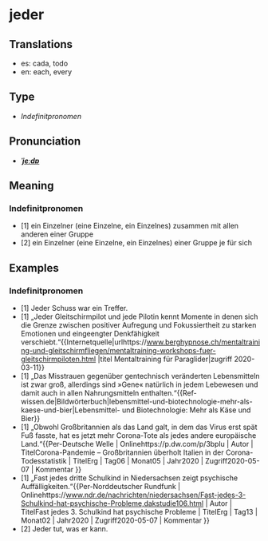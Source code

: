 # jeder
## Translations
- es: cada, todo
- en: each, every
## Type
- _Indefinitpronomen_
## Pronunciation
- **_[ˈjeːdɐ](https://commons.wikimedia.org/wiki/File:De-jeder.ogg)_**
## Meaning
### Indefinitpronomen
- [1] ein Einzelner (eine Einzelne, ein Einzelnes) zusammen mit allen anderen einer Gruppe
- [2] ein Einzelner (eine Einzelne, ein Einzelnes) einer Gruppe je für sich
## Examples
### Indefinitpronomen
- [1] Jeder Schuss war ein Treffer.
- [1] „Jeder Gleitschirmpilot und jede Pilotin kennt Momente in denen sich die Grenze zwischen positiver Aufregung und Fokussiertheit zu starken Emotionen und eingeengter Denkfähigkeit verschiebt.“<ref>{{Internetquelle|urlhttps://www.berghypnose.ch/mentaltraining-und-gleitschirmfliegen/mentaltraining-workshops-fuer-gleitschirmpiloten.html |titel Mentaltraining für Paraglider|zugriff 2020-03-11}}</ref>
- [1] „Das Misstrauen gegenüber gentechnisch veränderten Lebensmitteln ist zwar groß, allerdings sind »Gene« natürlich in jedem Lebewesen und damit auch in allen Nahrungsmitteln enthalten.“<ref>{{Ref-wissen.de|Bildwörterbuch|lebensmittel-und-biotechnologie-mehr-als-kaese-und-bier|Lebensmittel- und Biotechnologie: Mehr als Käse und Bier}}</ref>
- [1] „Obwohl Großbritannien als das Land galt, in dem das Virus erst spät Fuß fasste, hat es jetzt mehr Corona-Tote als jedes andere europäische Land.“<ref>{{Per-Deutsche Welle | Onlinehttps://p.dw.com/p/3bplu | Autor | TitelCorona-Pandemie – Großbritannien überholt Italien in der Corona-Todesstatistik | TitelErg | Tag06 | Monat05 | Jahr2020 | Zugriff2020-05-07 | Kommentar }}</ref>
- [1] „Fast jedes dritte Schulkind in Niedersachsen zeigt psychische Auffälligkeiten.“<ref>{{Per-Norddeutscher Rundfunk | Onlinehttps://www.ndr.de/nachrichten/niedersachsen/Fast-jedes-3-Schulkind-hat-psychische-Probleme,dakstudie106.html | Autor | TitelFast jedes 3. Schulkind hat psychische Probleme | TitelErg | Tag13 | Monat02 | Jahr2020 | Zugriff2020-05-07 | Kommentar }}</ref>
- [2] Jeder tut, was er kann.
